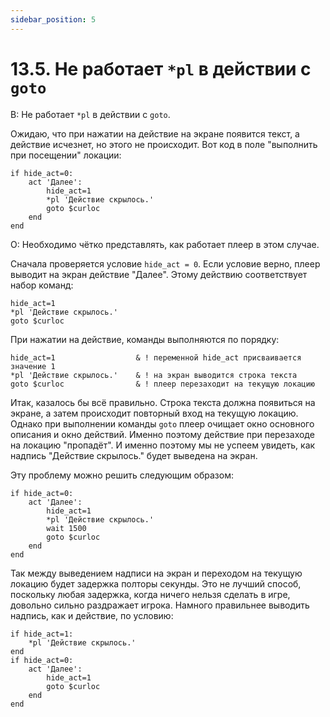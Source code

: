 ```yaml
---
sidebar_position: 5
---
```


# 13.5. Не работает `*pl` в действии с `goto`
<!-- [:faq_13_05] -->

В: Не работает `*pl` в действии с `goto`.

Ожидаю, что при нажатии на действие на экране появится текст, а действие исчезнет, но этого не происходит. Вот код в поле "выполнить при посещении" локации:
```qsp
if hide_act=0:
	act 'Далее':
		hide_act=1
		*pl 'Действие скрылось.'
		goto $curloc
	end
end
```
О:
Необходимо чётко представлять, как работает плеер в этом случае.

Сначала проверяется условие `hide_act = 0`. Если условие верно, плеер выводит на экран действие "Далее". Этому действию соответствует набор команд:
```qsp
hide_act=1
*pl 'Действие скрылось.'
goto $curloc
```
При нажатии на действие, команды выполняются по порядку:
```qsp
hide_act=1					& ! переменной hide_act присваивается значение 1
*pl 'Действие скрылось.'	& ! на экран выводится строка текста
goto $curloc				& ! плеер перезаходит на текущую локацию
```
Итак, казалось бы всё правильно. Строка текста должна появиться на экране, а затем происходит повторный вход на текущую локацию. Однако при выполнении команды `goto` плеер очищает окно основного описания и окно действий. Именно поэтому действие при перезаходе на локацию "пропадёт". И именно поэтому мы не успеем увидеть, как надпись "Действие скрылось." будет выведена на экран.

Эту проблему можно решить следующим образом:
```qsp
if hide_act=0:
	act 'Далее':
		hide_act=1
		*pl 'Действие скрылось.'
		wait 1500
		goto $curloc
	end
end
```
Так между выведением надписи на экран и переходом на текущую локацию будет задержка полторы секунды. Это не лучший способ, поскольку любая задержка, когда ничего нельзя сделать в игре, довольно сильно раздражает игрока. Намного правильнее выводить надпись, как и действие, по условию:
```qsp
if hide_act=1:
	*pl 'Действие скрылось.'
end
if hide_act=0:
	act 'Далее':
		hide_act=1
		goto $curloc
	end
end
```
